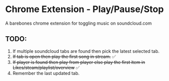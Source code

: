 Chrome Extension - Play/Pause/Stop
=================================

A barebones chrome extension for toggling music on soundcloud.com

TODO:
-----

1. If multiple soundcloud tabs are found then pick the latest selected tab.
2. ~~If tab is open then play the first song in stream.~~ :white_check_mark:
3. ~~If player is found then play from player else play the first item in
   Likes/steam/playlist/overview~~ :white_check_mark:
4. Remember the last updated tab.
